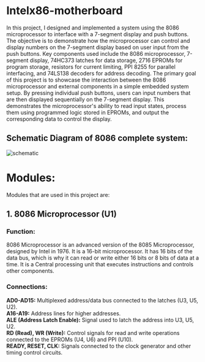 # Intelx86-motherboard
In this project, I designed and implemented a system using the 8086 microprocessor to interface with a 7-segment display and push buttons. The objective is to demonstrate how the microprocessor can control and display numbers on the 7-segment display based on user input from the push buttons. Key components used include the 8086 microprocessor, 7-segment display, 74HC373 latches for data storage, 2716 EPROMs for program storage, resistors for current limiting, PPI 8255 for parallel interfacing, and 74LS138 decoders for address decoding. The primary goal of this project is to showcase the interaction between the 8086 microprocessor and external components in a simple embedded system setup. By pressing individual push buttons, users can input numbers that are then displayed sequentially on the 7-segment display. This demonstrates the microprocessor's ability to read input states, process them using programmed logic stored in EPROMs, and output the corresponding data to control the display. 

## Schematic Diagram of 8086 complete system:   

![schematic](https://github.com/user-attachments/assets/76344236-5c3e-4b13-babb-0fc380746d6c)  
# Modules:  
Modules that are used in this project are:  
## 1. 8086 Microprocessor (U1)  
### Function:  
8086 Microprocessor is an advanced version of the 8085 Microprocessor, designed by Intel in 1976. It is a 16-bit microprocessor. It has 16 bits of the data bus, which is why it can read or write either 16 bits or 8 bits of data at a time. It is a Central processing unit that executes instructions and controls other components.  
### Connections:  
**AD0-AD15:** Multiplexed address/data bus connected to the latches (U3, U5, U2).   
**A16-A19:** Address lines for higher addresses.   
**ALE (Address Latch Enable):** Signal used to latch the address into U3, U5, U2.   
**RD (Read), WR (Write):** Control signals for read and write operations connected to the EPROMs (U4, U6) and PPI (U10).   
**READY, RESET, CLK:** Signals connected to the clock generator and other timing control circuits. 
